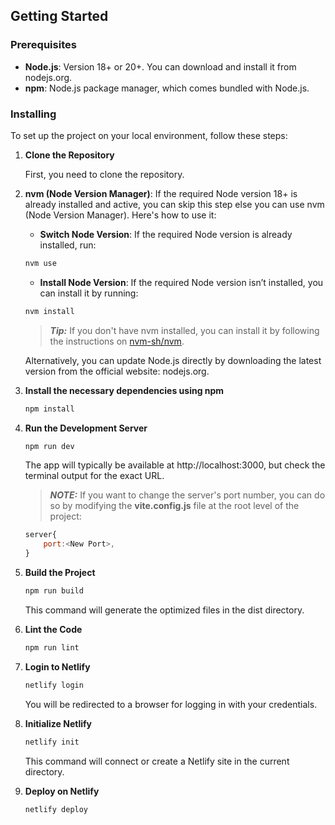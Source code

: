 ## Getting Started

### Prerequisites

-   **Node.js**: Version 18+ or 20+. You can download and install it from nodejs.org.
-   **npm**: Node.js package manager, which comes bundled with Node.js.

### Installing

To set up the project on your local environment, follow these steps:

1. **Clone the Repository**

    First, you need to clone the repository.

2. **nvm (Node Version Manager)**: If the required Node version 18+ is already installed and active, you can skip this step else you can use nvm (Node Version Manager). Here's how to use it:

    - **Switch Node Version**: If the required Node version is already installed, run:

    ```bash
    nvm use
    ```

    - **Install Node Version**: If the required Node version isn’t installed, you can install it by running:

    ```bash
    nvm install
    ```

    > **_Tip:_** If you don't have nvm installed, you can install it by following the instructions on [nvm-sh/nvm](https://github.com/nvm-sh/nvm).

    Alternatively, you can update Node.js directly by downloading the latest version from the official website: nodejs.org.

3. **Install the necessary dependencies using npm**

    ```bash
    npm install
    ```

4. **Run the Development Server**

    ```bash
    npm run dev
    ```

    The app will typically be available at http://localhost:3000, but check the terminal output for the exact URL.

    > **_NOTE:_** If you want to change the server's port number, you can do so by modifying the **vite.config.js** file at the root level of the project:

    ```js
    server{
        port:<New Port>,
    }
    ```

5. **Build the Project**

    ```bash
    npm run build
    ```

    This command will generate the optimized files in the dist directory.

6. **Lint the Code**

    ```bash
    npm run lint
    ```

7. **Login to Netlify**

    ```bash
    netlify login
    ```

    You will be redirected to a browser for logging in with your credentials.

8. **Initialize Netlify**

    ```bash
    netlify init
    ```

    This command will connect or create a Netlify site in the current directory.

9. **Deploy on Netlify**
    ```bash
    netlify deploy
    ```
